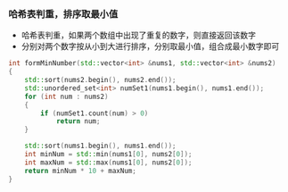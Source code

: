### 哈希表判重，排序取最小值
+ 哈希表判重，如果两个数组中出现了重复的数字，则直接返回该数字
+ 分别对两个数字按从小到大进行排序，分别取最小值，组合成最小数字即可

```C++
int formMinNumber(std::vector<int> &nums1, std::vector<int> &nums2)
{
	std::sort(nums2.begin(), nums2.end());
	std::unordered_set<int> numSet1(nums1.begin(), nums1.end());
	for (int num : nums2)
	{
		if (numSet1.count(num) > 0)
			return num;
	}

	std::sort(nums1.begin(), nums1.end());
	int minNum = std::min(nums1[0], nums2[0]);
	int maxNum = std::max(nums1[0], nums2[0]);
	return minNum * 10 + maxNum;
}
```